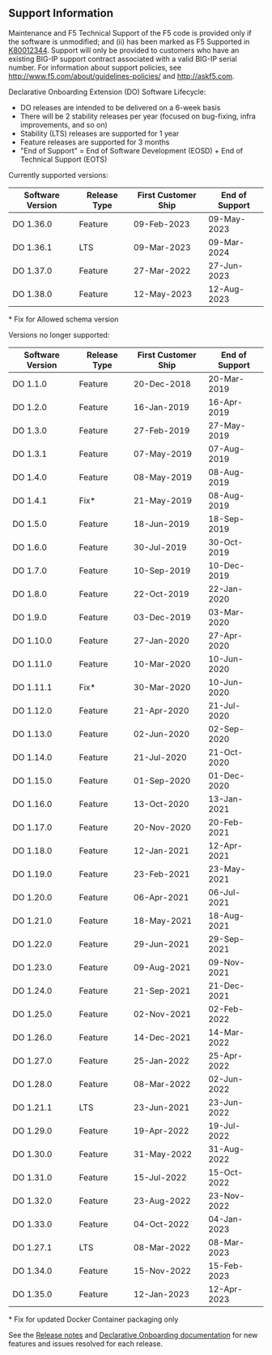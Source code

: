 ## Support Information

Maintenance and F5 Technical Support of the F5 code is provided only if the software is unmodified; and (ii) has been marked as F5 Supported in [K80012344](https://support.f5.com/csp/article/K80012344). Support will only be provided to customers who have an existing BIG-IP support contract associated with a valid BIG-IP serial number. For information about support policies, see http://www.f5.com/about/guidelines-policies/ and http://askf5.com.

Declarative Onboarding Extension (DO) Software Lifecycle:
* DO releases are intended to be delivered on a 6-week basis
* There will be 2 stability releases per year (focused on bug-fixing, infra improvements, and so on)
* Stability (LTS) releases are supported for 1 year
* Feature releases are supported for 3 months
* "End of Support" = End of Software Development (EOSD) + End of Technical Support (EOTS)

Currently supported versions:

| Software Version | Release Type  | First Customer Ship | End of Support  |
|------------------|---------------|---------------------|-----------------|
| DO 1.36.0        | Feature       | 09-Feb-2023         | 09-May-2023     |
| DO 1.36.1        | LTS           | 09-Mar-2023         | 09-Mar-2024     |
| DO 1.37.0        | Feature       | 27-Mar-2022         | 27-Jun-2023     |
| DO 1.38.0        | Feature       | 12-May-2023         | 12-Aug-2023     |


\* Fix for Allowed schema version

Versions no longer supported:

| Software Version | Release Type  | First Customer Ship | End of  Support |
|------------------|---------------|---------------------|-----------------|
| DO 1.1.0         | Feature       | 20-Dec-2018         | 20-Mar-2019     |
| DO 1.2.0         | Feature       | 16-Jan-2019         | 16-Apr-2019     |
| DO 1.3.0         | Feature       | 27-Feb-2019         | 27-May-2019     |
| DO 1.3.1         | Feature       | 07-May-2019         | 07-Aug-2019     |
| DO 1.4.0         | Feature       | 08-May-2019         | 08-Aug-2019     |
| DO 1.4.1         | Fix*          | 21-May-2019         | 08-Aug-2019     |
| DO 1.5.0         | Feature       | 18-Jun-2019         | 18-Sep-2019     |
| DO 1.6.0         | Feature       | 30-Jul-2019         | 30-Oct-2019     |
| DO 1.7.0         | Feature       | 10-Sep-2019         | 10-Dec-2019     |
| DO 1.8.0         | Feature       | 22-Oct-2019         | 22-Jan-2020     |
| DO 1.9.0         | Feature       | 03-Dec-2019         | 03-Mar-2020     |
| DO 1.10.0        | Feature       | 27-Jan-2020         | 27-Apr-2020     |
| DO 1.11.0        | Feature       | 10-Mar-2020         | 10-Jun-2020     |
| DO 1.11.1        | Fix*          | 30-Mar-2020         | 10-Jun-2020     |
| DO 1.12.0        | Feature       | 21-Apr-2020         | 21-Jul-2020     |
| DO 1.13.0        | Feature       | 02-Jun-2020         | 02-Sep-2020     |
| DO 1.14.0        | Feature       | 21-Jul-2020         | 21-Oct-2020     |
| DO 1.15.0        | Feature       | 01-Sep-2020         | 01-Dec-2020     |
| DO 1.16.0        | Feature       | 13-Oct-2020         | 13-Jan-2021     |
| DO 1.17.0        | Feature       | 20-Nov-2020         | 20-Feb-2021     |
| DO 1.18.0        | Feature       | 12-Jan-2021         | 12-Apr-2021     |
| DO 1.19.0        | Feature       | 23-Feb-2021         | 23-May-2021     |
| DO 1.20.0        | Feature       | 06-Apr-2021         | 06-Jul-2021     |
| DO 1.21.0        | Feature       | 18-May-2021         | 18-Aug-2021     |
| DO 1.22.0        | Feature       | 29-Jun-2021         | 29-Sep-2021     |
| DO 1.23.0        | Feature       | 09-Aug-2021         | 09-Nov-2021     |
| DO 1.24.0        | Feature       | 21-Sep-2021         | 21-Dec-2021     |
| DO 1.25.0        | Feature       | 02-Nov-2021         | 02-Feb-2022     |
| DO 1.26.0        | Feature       | 14-Dec-2021         | 14-Mar-2022     |
| DO 1.27.0        | Feature       | 25-Jan-2022         | 25-Apr-2022     |
| DO 1.28.0        | Feature       | 08-Mar-2022         | 02-Jun-2022     |
| DO 1.21.1        | LTS           | 23-Jun-2021         | 23-Jun-2022     |
| DO 1.29.0        | Feature       | 19-Apr-2022         | 19-Jul-2022     |
| DO 1.30.0        | Feature       | 31-May-2022         | 31-Aug-2022     |
| DO 1.31.0        | Feature       | 15-Jul-2022         | 15-Oct-2022     |
| DO 1.32.0        | Feature       | 23-Aug-2022         | 23-Nov-2022     |
| DO 1.33.0        | Feature       | 04-Oct-2022         | 04-Jan-2023     |
| DO 1.27.1        | LTS           | 08-Mar-2022         | 08-Mar-2023     |
| DO 1.34.0        | Feature       | 15-Nov-2022         | 15-Feb-2023     |
| DO 1.35.0        | Feature       | 12-Jan-2023         | 12-Apr-2023     |

\* Fix for updated Docker Container packaging only

See the [Release notes](https://github.com/F5Networks/f5-declarative-onboarding/releases) and [Declarative Onboarding documentation](https://clouddocs.f5.com/products/extensions/f5-declarative-onboarding/latest/) for new features and issues resolved for each release.